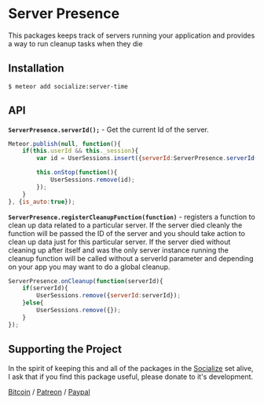 # Server Presence #

This packages keeps track of servers running your application and provides a way to run cleanup tasks when they die


## Installation ##

```shell
$ meteor add socialize:server-time
```

## API ##

**`ServerPresence.serverId();`** - Get the current Id of the server.

```javascript
Meteor.publish(null, function(){
    if(this.userId && this._session){
        var id = UserSessions.insert({serverId:ServerPresence.serverId(), userId:this.userId, sessionId:this._session.id});

        this.onStop(function(){
            UserSessions.remove(id);
        });
    }
}, {is_auto:true});
```

**`ServerPresence.registerCleanupFunction(function)`** - registers a function to clean up data related to a particular server. If the server died cleanly the function will be passed the ID of the server and you should take action to clean up data just for this particular server. If the server died without cleaning up after itself and was the only server instance running the cleanup function will be called without a serverId parameter and depending on your app you may want to do a global cleanup.

```javascript
ServerPresence.onCleanup(function(serverId){
    if(serverId){
        UserSessions.remove({serverId:serverId});
    }else{
        UserSessions.remove({});
    }
});
```

## Supporting the Project ##
In the spirit of keeping this and all of the packages in the [Socialize](https://atmospherejs.com/socialize) set alive, I ask that if you find this package useful, please donate to it's development.

[Bitcoin](https://www.coinbase.com/checkouts/4a52f56a76e565c552b6ecf118461287) / [Patreon](https://www.patreon.com/user?u=4866588) / [Paypal](https://www.paypal.me/copleykj)
